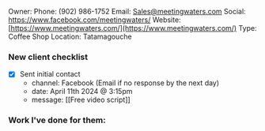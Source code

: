 Owner:
Phone: (902) 986-1752
Email: [Sales@meetingwaters.com](mailto:Sales@meetingwaters.com)
Social: https://www.facebook.com/meetingwaters/
Website: [https://www.meetingwaters.com/](https://www.meetingwaters.com/)
Type: Coffee Shop
Location: Tatamagouche

### New client checklist
- [x] Sent initial contact
	- channel: Facebook (Email if no response by the next day)
	- date: April 11th 2024 @ 3:15pm
	- message: [[Free video script]]


### Work I've done for them:
